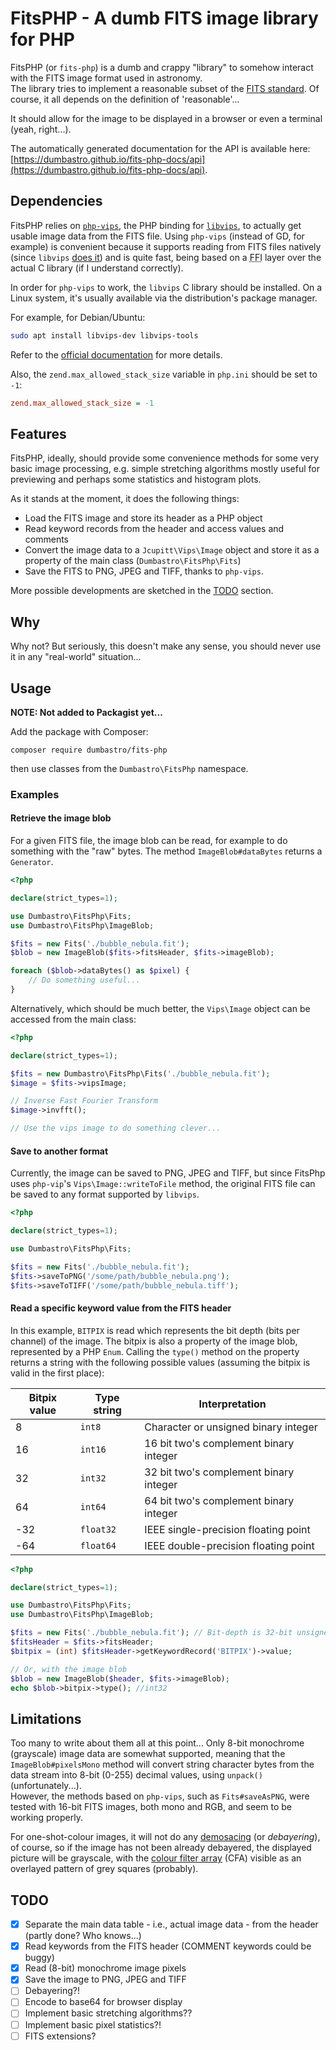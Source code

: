 # FitsPHP - A dumb FITS image library for PHP

FitsPHP (or `fits-php`) is a dumb and crappy "library" to somehow interact with the FITS image format used in astronomy.  
The library tries to implement a reasonable subset of the [FITS standard](https://fits.gsfc.nasa.gov/fits_standard.html). Of course, it all depends on the definition of 'reasonable'...

It should allow for the image to be displayed in a browser or even a terminal (yeah, right...).

The automatically generated documentation for the API is available here: [https://dumbastro.github.io/fits-php-docs/api](https://dumbastro.github.io/fits-php-docs/api).

## Dependencies

FitsPHP relies on [`php-vips`](https://github.com/libvips/php-vips), the PHP binding for [`libvips`](https://www.libvips.org/), to actually get usable image data from the FITS file. Using `php-vips` (instead of GD, for example) is convenient because it supports reading from FITS files natively (since `libvips` [does it](https://www.libvips.org/API/current/VipsForeignSave.html#vips-fitsload)) and is quite fast, being based on a <abbr title="Foreign Function Interface">FFI</abbr> layer over the actual C library (if I understand correctly).

In order for `php-vips` to work, the `libvips` C library should be installed. On a Linux system, it's usually available via the distribution's package manager.

For example, for Debian/Ubuntu:

```bash
sudo apt install libvips-dev libvips-tools
```

Refer to the [official documentation](https://www.libvips.org/install.html) for more details.

Also, the `zend.max_allowed_stack_size` variable in `php.ini` should be set to `-1`:

```ini
zend.max_allowed_stack_size = -1
```

## Features

FitsPHP, ideally, should provide some convenience methods for some very basic image processing, e.g. simple stretching algorithms mostly useful for previewing and perhaps some statistics and histogram plots.

As it stands at the moment, it does the following things:

- Load the FITS image and store its header as a PHP object
- Read keyword records from the header and access values and comments
- Convert the image data to a `Jcupitt\Vips\Image` object and store it as a property of the main class (`Dumbastro\FitsPhp\Fits`)
- Save the FITS to PNG, JPEG and TIFF, thanks to `php-vips`.

More possible developments are sketched in the [TODO](#todo) section.

## Why

Why not? But seriously, this doesn't make any sense, you should never use it in any "real-world" situation...

## Usage

**NOTE: Not added to Packagist yet...**

Add the package with Composer:

```
composer require dumbastro/fits-php
```

then use classes from the `Dumbastro\FitsPhp` namespace.

### Examples

#### Retrieve the image blob

For a given FITS file, the image blob can be read, for example to do something with the "raw" bytes. The method `ImageBlob#dataBytes` returns a `Generator`.

```php
<?php

declare(strict_types=1);

use Dumbastro\FitsPhp\Fits;
use Dumbastro\FitsPhp\ImageBlob;

$fits = new Fits('./bubble_nebula.fit');
$blob = new ImageBlob($fits->fitsHeader, $fits->imageBlob);

foreach ($blob->dataBytes() as $pixel) {
    // Do something useful...
}
```

Alternatively, which should be much better, the `Vips\Image` object can be accessed from the main class:

```php
<?php

declare(strict_types=1);

$fits = new Dumbastro\FitsPhp\Fits('./bubble_nebula.fit');
$image = $fits->vipsImage;

// Inverse Fast Fourier Transform
$image->invfft();

// Use the vips image to do something clever...
```

#### Save to another format

Currently, the image can be saved to PNG, JPEG and TIFF, but since FitsPhp uses `php-vip`'s `Vips\Image::writeToFile` method, the original FITS file can be saved to any format supported by `libvips`. 

```php
<?php

declare(strict_types=1);

use Dumbastro\FitsPhp\Fits;

$fits = new Fits('./bubble_nebula.fit');
$fits->saveToPNG('/some/path/bubble_nebula.png');
$fits->saveToTIFF('/some/path/bubble_nebula.tiff');
```
#### Read a specific keyword value from the FITS header

In this example, `BITPIX` is read which represents the bit depth (bits per channel) of the image. The bitpix is also a property of the image blob, represented by a PHP `Enum`. Calling the `type()` method on the property returns a string with the following possible values (assuming the bitpix is valid in the first place):

|Bitpix value|Type string|Interpretation|
-------------|-----------|--------------|
|    8      | `int8`  |Character or unsigned binary integer|
|   16      | `int16` |16 bit two's complement binary integer|
|   32      | `int32` |32 bit two's complement binary integer|
|   64      | `int64` |64 bit two's complement binary integer|
|   -32     |`float32`|IEEE single-precision floating point|
|   -64     |`float64`|IEEE double-precision floating point|

```php
<?php

declare(strict_types=1);

use Dumbastro\FitsPhp\Fits;
use Dumbastro\FitsPhp\ImageBlob;

$fits = new Fits('./bubble_nebula.fit'); // Bit-depth is 32-bit unsigned (for example)
$fitsHeader = $fits->fitsHeader;
$bitpix = (int) $fitsHeader->getKeywordRecord('BITPIX')->value;

// Or, with the image blob
$blob = new ImageBlob($header, $fits->imageBlob);
echo $blob->bitpix->type(); //int32
```

## Limitations

Too many to write about them all at this point... Only 8-bit monochrome (grayscale) image data are somewhat supported,
meaning that the `ImageBlob#pixelsMono` method will convert string character bytes from the data stream
into 8-bit (0-255) decimal values, using `unpack()` (unfortunately...).  
However, the methods based on `php-vips`, such as `Fits#saveAsPNG`, were tested with 16-bit FITS images, both mono and RGB, and seem to be working properly.

For one-shot-colour images, it will not do any [demosacing](https://en.wikipedia.org/wiki/Demosaicing) (or _debayering_), of course, so if the image has not been already debayered, the displayed picture will be grayscale, with the [colour filter array](https://en.wikipedia.org/wiki/Color_filter_array) (CFA) visible as an overlayed pattern of grey squares (probably).

## TODO

- [x] Separate the main data table - i.e., actual image data - from the header (partly done? Who knows...)
- [x] Read keywords from the FITS header (COMMENT keywords could be buggy)
- [x] Read (8-bit) monochrome image pixels
- [x] Save the image to PNG, JPEG and TIFF
- [ ] Debayering?!
- [ ] Encode to base64 for browser display
- [ ] Implement basic stretching algorithms??
- [ ] Implement basic pixel statistics?!
- [ ] FITS extensions?

